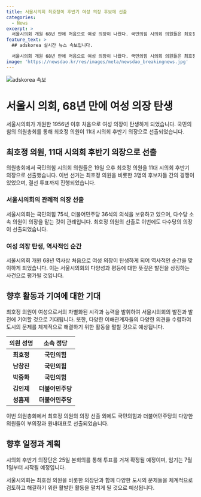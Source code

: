 ```yaml
---
title: 서울시의회 최호정이 후반기 여성 의장 후보에 선출
categories:
  - News
excerpt: >
  서울시의회 개원 68년 만에 처음으로 여성 의장이 나왔다. 국민의힘 시의회 의원들은 최호정 원내대표를 선출하며 3파전을 거쳤고, 최 의원은 11대 서울시의회 의장으로 활동 중. 여성 의원 32명 중 3선의 김인제 의원이 부의장 후보로 선출되었고, 민주당 재선의 성흠제 의원이 원내대표로 선출됐다. 후반기 의장단은 25일 확정되며 임기는 7월 1일부터 시작된다.
feature_text: >
  ## adskorea 실시간 뉴스 속보입니다.

  서울시의회 개원 68년 만에 처음으로 여성 의장이 나왔다. 국민의힘 시의회 의원들은 최호정 원내대표를 선출하며 3파전을 거쳤고, 최 의원은 11대 서울시의회 의장으로 활동 중. 여성 의원 32명 중 3선의 김인제 의원이 부의장 후보로 선출되었고, 민주당 재선의 성흠제 의원이 원내대표로 선출됐다. 후반기 의장단은 25일 확정되며 임기는 7월 1일부터 시작된다.
image: 'https://newsdao.kr/res/images/meta/newsdao_breakingnews.jpg'
---
```


<p><img src="https://newsdao.kr/res/images/meta/newsdao_breakingnews.jpg" alt="adskorea 속보" /></p>

<h1 data-ke-size="size26">서울시 의회, 68년 만에 여성 의장 탄생</h1>

<p data-ke-size="size16">서울시의회가 개원한 1956년 이후 처음으로 여성 의장이 탄생하게 되었습니다. 국민의힘의 의원총회를 통해 최호정 의원이 11대 시의회 후반기 의장으로 선출되었습니다.</p>

<h2 data-ke-size="size24">최호정 의원, 11대 시의회 후반기 의장으로 선출</h2>

<p data-ke-size="size16">의원총회에서 국민의힘 시의회 의원들은 19일 오후 최호정 의원을 11대 시의회 후반기 의장으로 선출했습니다. 이번 선거는 최호정 의원을 비롯한 3명의 후보자들 간의 경쟁이 있었으며, 결선 투표까지 진행되었습니다.</p>

<h3 data-ke-size="size20">서울시의회의 관례적 의장 선출</h3>

<p data-ke-size="size16">서울시의회는 국민의힘 75석, 더불어민주당 36석의 의석을 보유하고 있으며, 다수당 소속 의원이 의장을 맡는 것이 관례입니다. 최호정 의원의 선출로 이번에도 다수당의 의장이 선출되었습니다.</p>

<h3 data-ke-size="size20">여성 의장 탄생, 역사적인 순간</h3>

<p data-ke-size="size16">서울시의회 개원 68년 역사상 처음으로 여성 의장이 탄생하게 되어 역사적인 순간을 맞이하게 되었습니다. 이는 서울시의회의 다양성과 평등에 대한 뜻깊은 발전을 상징하는 사건으로 평가될 것입니다.</p>

<h2 data-ke-size="size24">향후 활동과 기여에 대한 기대</h2>

<p data-ke-size="size16">최호정 의원이 여성으로서의 차별화된 시각과 능력을 발휘하여 서울시의회의 발전과 발전에 기여할 것으로 기대됩니다. 또한, 다양한 이해관계자들의 다양한 의견을 수렴하여 도시의 문제를 체계적으로 해결하기 위한 활동을 펼칠 것으로 예상됩니다.</p>

<table>
    <thead>
        <tr>
            <th>의원 성명</th>
            <th>소속 정당</th>
        </tr>
    </thead>
    <tbody>
        <tr>
            <td style="text-align: center; height: 17px;"><b>최호정</b></td>
            <td style="text-align: center; height: 17px;"><b>국민의힘</b></td>
        </tr>
        <tr>
            <td style="text-align: center; height: 17px;"><b>남창진</b></td>
            <td style="text-align: center; height: 17px;"><b>국민의힘</b></td>
        </tr>
        <tr>
            <td style="text-align: center; height: 17px;"><b>박중화</b></td>
            <td style="text-align: center; height: 17px;"><b>국민의힘</b></td>
        </tr>
        <tr>
            <td style="text-align: center; height: 17px;"><b>김인제</b></td>
            <td style="text-align: center; height: 17px;"><b>더불어민주당</b></td>
        </tr>
        <tr>
            <td style="text-align: center; height: 17px;"><b>성흠제</b></td>
            <td style="text-align: center; height: 17px;"><b>더불어민주당</b></td>
        </tr>
    </tbody>
</table>

<p data-ke-size="size16">이번 의원총회에서 최호정 의원의 의장 선출 외에도 국민의힘과 더불어민주당의 다양한 의원들이 부의장과 원내대표로 선출되었습니다.</p>

<h2 data-ke-size="size24">향후 일정과 계획</h2>

<p data-ke-size="size16">시의회 후반기 의장단은 25일 본회의를 통해 투표를 거쳐 확정될 예정이며, 임기는 7월 1일부터 시작될 예정입니다.</p>

<p data-ke-size="size16">서울시의회는 최호정 의원을 비롯한 의장단과 함께 다양한 도시의 문제들을 체계적으로 검토하고 해결하기 위한 활발한 활동을 펼치게 될 것으로 예상됩니다.</p>

